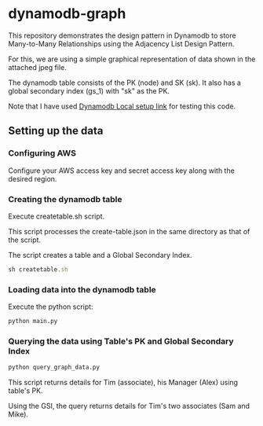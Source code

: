 # dynamodb-graph

This repository demonstrates the design pattern in Dynamodb to store Many-to-Many Relationships using the Adjacency List Design Pattern.

For this, we are using a simple graphical representation of data shown in the attached jpeg file.

The dynamodb table consists of the PK (node) and SK (sk). It also has a global secondary index (gs_1) with "sk" as the PK.

Note that I have used [Dynamodb Local setup link](https://docs.aws.amazon.com/amazondynamodb/latest/developerguide/DynamoDBLocal.DownloadingAndRunning.html) for testing this code.

## Setting up the data

### Configuring AWS
Configure your AWS access key and secret access key along with the desired region.

### Creating the dynamodb table
Execute createtable.sh script.

This script processes the create-table.json in the same directory as that of the script.

The script creates a table and a Global Secondary Index.

```javascript
sh createtable.sh
```
### Loading data into the dynamodb table
Execute the python script: 
```python
python main.py
```

### Querying the data using Table's PK and Global Secondary Index
```python
python query_graph_data.py
```

This script returns details for Tim (associate), his Manager (Alex) using table's PK.

Using the GSI, the query returns details for Tim's two associates (Sam and Mike).


